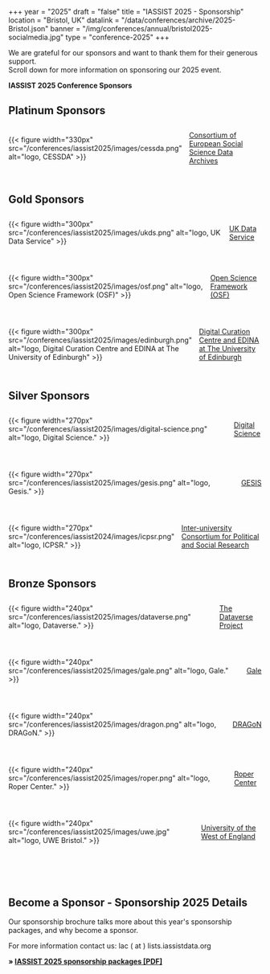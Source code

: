 +++
year = "2025"
draft = "false"
title = "IASSIST 2025 - Sponsorship"
location = "Bristol, UK"
datalink = "/data/conferences/archive/2025-Bristol.json"
banner = "/img/conferences/annual/bristol2025-socialmedia.jpg"
type = "conference-2025"
+++

We are grateful for our sponsors and want to thank them for their generous support. <br>Scroll down for more information on sponsoring our 2025 event.

**IASSIST 2025 Conference Sponsors**

## Platinum Sponsors
<!-- logo 330 px -->

<div style="display:flex;align-items:center;margin:2em 0 4em 0;">
  <div>
    {{< figure width="330px" src="/conferences/iassist2025/images/cessda.png" alt="logo, CESSDA" >}}
  </div> 
  <div style="margin-left:1em;">
   <a href="https://cessda.eu">Consortium of European Social Science Data Archives <span class="fas fa-external-link-alt"></span></a>
  </div>
</div>

## Gold Sponsors
<!-- logo 300 px -->

<div style="display:flex;align-items:center;margin:2em 0 4em 0;">
  <div>
    {{< figure width="300px" src="/conferences/iassist2025/images/ukds.png" alt="logo, UK Data Service" >}}
  </div> 
  <div style="margin-left:1em;">
   <a href="https://ukdataservice.ac.uk">UK Data Service <span class="fas fa-external-link-alt"></span></a>
  </div>
</div>

<div style="display:flex;align-items:center;margin:2em 0 4em 0;">
  <div>
    {{< figure width="300px" src="/conferences/iassist2025/images/osf.png" alt="logo, Open Science Framework (OSF)" >}}
  </div> 
  <div style="margin-left:1em;">
   <a href="https://osf.io/">Open Science Framework (OSF) <span class="fas fa-external-link-alt"></span></a>
  </div>
</div>

<div style="display:flex;align-items:center;margin:2em 0 4em 0;">
  <div>
    {{< figure width="300px" src="/conferences/iassist2025/images/edinburgh.png" alt="logo, Digital Curation Centre and EDINA at The University of Edinburgh" >}}
  </div> 
  <div style="margin-left:1em;">
   <a href="https://www.ed.ac.uk/">Digital Curation Centre and EDINA at The University of Edinburgh <span class="fas fa-external-link-alt"></span></a>
  </div>
</div>

## Silver Sponsors
<!-- logo 270 px -->

<div style="display:flex;align-items:center;margin:2em 0 4em 0;">
  <div>
    {{< figure width="270px" src="/conferences/iassist2025/images/digital-science.png" alt="logo, Digital Science." >}}
  </div> 
  <div style="margin-left:1em;">
   <a href="https://www.digital-science.com">Digital Science <span class="fas fa-external-link-alt"></span></a>
  </div>
</div>

<div style="display:flex;align-items:center;margin:2em 0 4em 0;">
  <div>
    {{< figure width="270px" src="/conferences/iassist2025/images/gesis.png" alt="logo, Gesis." >}}
  </div>
  <div style="margin-left:1em;">
    <a href="https://www.gesis.org">GESIS <span class="fas fa-external-link-alt"></span></a>
  </div>
</div>

<div style="display:flex;align-items:center;margin:2em 0 4em 0;">
  <div>
    {{< figure width="270px" src="/conferences/iassist2024/images/icpsr.png" alt="logo, ICPSR." >}}
  </div> 
  <div style="margin-left:1em;">
    <a href="https://www.icpsr.umich.edu/">Inter-university Consortium for Political and Social Research <span class="fas fa-external-link-alt"></span></a>
  </div>
</div>


## Bronze Sponsors
<!-- logo 240 px -->

<div style="display:flex;align-items:center;margin:2em 0 4em 0;">
  <div>
    {{< figure width="240px" src="/conferences/iassist2025/images/dataverse.png" alt="logo, Dataverse." >}}
  </div> 
  <div style="margin-left:1em;">
   <a href="https://dataverse.org">The Dataverse Project <span class="fas fa-external-link-alt"></span></a>
  </div>
</div>

<div style="display:flex;align-items:center;margin:2em 0 4em 0;">
  <div>
    {{< figure width="240px" src="/conferences/iassist2025/images/gale.png" alt="logo, Gale." >}}
  </div> 
  <div style="margin-left:1em;">
   <a href="https://www.gale.com">Gale <span class="fas fa-external-link-alt"></span></a>
  </div>
</div>

<div style="display:flex;align-items:center;margin:2em 0 4em 0;">
  <div>
    {{< figure width="240px" src="/conferences/iassist2025/images/dragon.png" alt="logo, DRAGoN." >}}
  </div> 
  <div style="margin-left:1em;">
   <a href="https://www.uwe.ac.uk/research/centres-and-groups/data-research-access-and-governance">DRAGoN <span class="fas fa-external-link-alt"></span></a>
  </div>
</div>

<div style="display:flex;align-items:center;margin:2em 0 4em 0;">
  <div>
    {{< figure width="240px" src="/conferences/iassist2025/images/roper.png" alt="logo, Roper Center." >}}
  </div> 
  <div style="margin-left:1em;">
   <a href="https://ropercenter.cornell.edu/">Roper Center <span class="fas fa-external-link-alt"></span></a>
  </div>
</div>

<div style="display:flex;align-items:center;margin:2em 0 4em 0;">
  <div>
    {{< figure width="240px" src="/conferences/iassist2025/images/uwe.jpg" alt="logo, UWE Bristol." >}}
  </div> 
  <div style="margin-left:1em;">
   <a href="https://www.uwe.ac.uk/">University of the West of England <span class="fas fa-external-link-alt"></span></a>
  </div>
</div>

<br />


## Become a Sponsor - Sponsorship 2025 Details

Our sponsorship brochure talks more about this year's sponsorship packages, and why become a sponsor.

For more information contact us: lac ( at ) lists.iassistdata.org

**&raquo; [IASSIST 2025 sponsorship packages [PDF]](/file/conferences/iassist-carto-2025-sponsorship-package.pdf)**

<!--
### Sponsorship tiers in brief

Note: all fees are in GDP.

#### Platinum 

Platinum level benefits (£8,000 GBP)
: Option to sponsor an entire IASSIST 2025 Conference event (reception, banquet, poster session) "Brought to you by..." recognition
: Exhibit table
: Demo space at Poster Session
: Sponsor Logo on website
: Special mention at all conference events
: Two conference registrations

#### Gold

Gold level benefits (£5,000 GBP)
: Exhibit Table
: Sponsor Logo on website
: Demo space during Poster Session
: Two conference registrations

#### Silver

Silver level benefits (£3,000 GBP)
: Exhibit Table
: Sponsor Logo on website
: One Conference Registration

#### Bronze

Bronze level benefits (£1,000GBP)
: Sponsor Logo on website
-->
